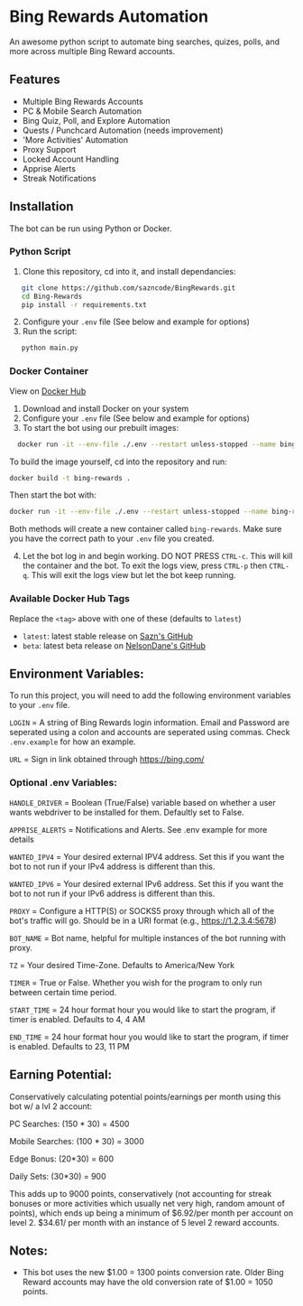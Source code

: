 # Bing Rewards Automation
An awesome python script to automate bing searches, quizes, polls, and more across multiple Bing Reward accounts.

## Features

- Multiple Bing Rewards Accounts
- PC & Mobile Search Automation
- Bing Quiz, Poll, and Explore Automation
- Quests / Punchcard Automation (needs improvement)
- 'More Activities' Automation
- Proxy Support
- Locked Account Handling
- Apprise Alerts
- Streak Notifications

## Installation
The bot can be run using Python or Docker.
### Python Script
1. Clone this repository, cd into it, and install dependancies:
```sh
   git clone https://github.com/sazncode/BingRewards.git
   cd Bing-Rewards
   pip install -r requirements.txt
   ```
2. Configure your `.env` file (See below and example for options)
3. Run the script:
```sh
   python main.py
```

### Docker Container
View on [Docker Hub](https://hub.docker.com/repository/docker/nelsondane/bing-rewards)
1. Download and install Docker on your system
2. Configure your `.env` file (See below and example for options)
3. To start the bot using our prebuilt images:
 ```sh
   docker run -it --env-file ./.env --restart unless-stopped --name bing-rewards nelsondane/bing-rewards:<tag>
   ```
   To build the image yourself, cd into the repository and run:
   ```sh
   docker build -t bing-rewards .
   ```
   Then start the bot with:
   ```sh
   docker run -it --env-file ./.env --restart unless-stopped --name bing-rewards bing-rewards
   ```
   Both methods will create a new container called `bing-rewards`. Make sure you have the correct path to your `.env` file you created.

4. Let the bot log in and begin working. DO NOT PRESS `CTRL-c`. This will kill the container and the bot. To exit the logs view, press `CTRL-p` then `CTRL-q`. This will exit the logs view but let the bot keep running.

### Available Docker Hub Tags
Replace the `<tag>` above with one of these (defaults to `latest`)
- `latest`: latest stable release on [Sazn's GitHub](https://github.com/sazncode/Bing-Rewards)
- `beta`: latest beta release on [NelsonDane's GitHub](https://github.com/NelsonDane/Bing-Rewards)

## Environment Variables:

To run this project, you will need to add the following environment variables to your `.env` file. 

`LOGIN` = A string of Bing Rewards login information. Email and Password are seperated using a colon and accounts are seperated using commas. Check `.env.example` for how an example.

`URL` = Sign in link obtained through https://bing.com/

### Optional .env Variables:

`HANDLE_DRIVER` = Boolean (True/False) variable based on whether a user wants webdriver to be installed for them. Defaultly set to False.

`APPRISE_ALERTS` = Notifications and Alerts. See .env example for more details

`WANTED_IPV4` = Your desired external IPV4 address. Set this if you want the bot to not run if your IPv4 address is different than this.

`WANTED_IPV6` = Your desired external IPv6 address. Set this if you want the bot to not run if your IPv6 address is different than this.

`PROXY` = Configure a HTTP(S) or SOCKS5 proxy through which all of the bot's traffic will go. Should be in a URI format (e.g., https://1.2.3.4:5678)

`BOT_NAME` = Bot name, helpful for multiple instances of the bot running with proxy. 

`TZ` = Your desired Time-Zone. Defaults to America/New York

`TIMER` = True or False. Whether you wish for the program to only run between certain time period.

`START_TIME` = 24 hour format hour you would like to start the program, if timer is enabled. Defaults to 4, 4 AM

`END_TIME` = 24 hour format hour you would like to start the program, if timer is enabled. Defaults to 23, 11 PM


## Earning Potential:

Conservatively calculating potential points/earnings per month using this bot w/ a lvl 2 account:

PC Searches: (150 * 30) = 4500

Mobile Searches: (100 * 30) = 3000

Edge Bonus: (20*30) = 600

Daily Sets: (30*30) = 900


This adds up to 9000 points, conservatively (not accounting for streak bonuses or more activities which usually net very high, random amount of points), which ends up being a minimum of $6.92/per month per account on level 2. $34.61/ per month with an instance of 5 level 2 reward accounts.

## Notes:

- This bot uses the new $1.00 = 1300 points conversion rate. Older Bing Reward accounts may have the old conversion rate of $1.00 = 1050 points. 
